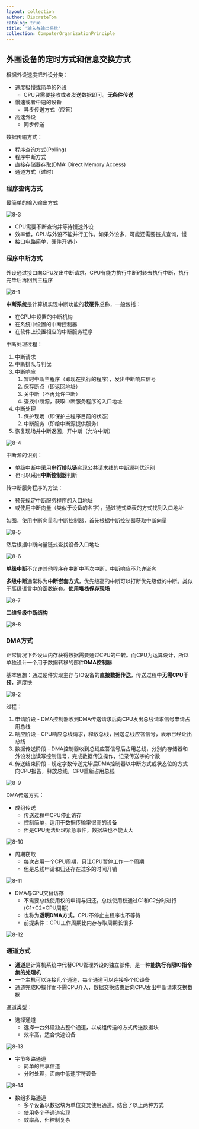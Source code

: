 ```yaml
---
layout: collection
author: DiscreteTom
catalog: true
title: '输入与输出系统'
collection: ComputerOrganizationPrinciple
---
```


## 外围设备的定时方式和信息交换方式

根据外设速度把外设分类：
- 速度极慢或简单的外设
	- CPU只需要接收或者发送数据即可。**无条件传送**
- 慢速或者中速的设备
	- 异步传送方式（应答）
- 高速外设
	- 同步传送

数据传输方式：
- 程序查询方式(Polling)
- 程序中断方式
- 直接存储器存取(DMA: Direct Memory Access)
- 通道方式（过时）

### 程序查询方式

最简单的输入输出方式

![8-3](../img/8-3.png)

- CPU需要不断查询并等待慢速外设
- 效率低，CPU与外设不能并行工作。如果外设多，可能还需要链式查询，慢
- 接口电路简单，硬件开销小

### 程序中断方式

外设通过接口向CPU发出中断请求，CPU有能力执行中断时转去执行中断，执行完毕后再回到主程序

![8-1](../img/8-1.png)

**中断系统**是计算机实现中断功能的**软硬件**总称，一般包括：
- 在CPU中设置的中断机构
- 在系统中设置的中断控制器
- 在软件上设置相应的中断服务程序

中断处理过程：
1. 中断请求
2. 中断排队与判优
3. 中断响应
	1. 暂时中断主程序（即现在执行的程序），发出中断响应信号
	2. 保存断点（即返回地址）
	3. 关中断（不再允许中断）
	4. 查找中断源，获取中断服务程序的入口地址
4. 中断处理
	1. 保护现场（即保护主程序目前的状态）
	2. 中断服务（即给中断源提供服务）
5. 恢复现场并中断返回，开中断（允许中断）

![8-4](../img/8-4.png)

中断源的识别：
- 单级中断中采用**串行排队链**实现公共请求线的中断源判优识别
- 也可以采用**中断控制器**判断

转中断服务程序的方法：
- 预先规定中断服务程序的入口地址
- 或使用中断向量（类似于设备的名字），通过链式查表的方式找到入口地址

如图，使用中断向量和中断控制器，首先根据中断控制器获取中断向量

![8-5](../img/8-5.png)

然后根据中断向量链式查找设备入口地址

![8-6](../img/8-6.png)

**单级中断**不允许其他程序在中断中再次中断，中断响应不允许嵌套

**多级中断**通常称为**中断嵌套方式**，优先级高的中断可以打断优先级低的中断。类似于高级语言中的函数嵌套。**使用堆栈保存现场**

![8-7](../img/8-7.png)

**二维多级中断结构**

![8-8](../img/8-8.png)

### DMA方式

正常情况下外设从内存获得数据需要通过CPU的中转。而CPU为运算设计，所以单独设计一个用于数据转移的部件**DMA控制器**

基本思想：通过硬件实现主存与IO设备的**直接数据传送**，传送过程中**无需CPU干预**，速度快

![8-2](../img/8-2.png)

过程：
1. 申请阶段 - DMA控制器收到DMA传送请求后向CPU发出总线请求信号申请占用总线
2. 响应阶段 - CPU响应总线请求，释放总线，回送总线应答信号，表示已经让出总线
3. 数据传送阶段 - DMA控制器收到总线应答信号后占用总线，分别向存储器和外设发出读写控制信号，完成数据传送操作，记录传送字的个数
4. 传送结束阶段 - 规定字数传送完毕后DMA控制器以中断方式或状态位的方式向CPU报告，释放总线，CPU重新占用总线

![8-9](../img/8-9.png)

DMA传送方式：
- 成组传送
	- 传送过程中CPU停止访存
	- 控制简单，适用于数据传输率很高的设备
	- 但是CPU无法处理紧急事件，数据块也不能太大

![8-10](../img/8-10.png)

- 周期窃取
	- 每次占用一个CPU周期，只让CPU暂停工作一个周期
	- 但是总线申请和归还存在过多的时间开销

![8-11](../img/8-11.png)

- DMA与CPU交替访存
	- 不需要总线使用权的申请与归还，总线使用权通过C1和C2分时进行(C1+C2=CPU周期)
	- 也称为**透明DMA方式**，CPU不停止主程序也不等待
	- 前提条件：CPU工作周期比内存存取周期长很多

![8-12](../img/8-12.png)

### 通道方式

- **通道**是计算机系统中代替CPU管理外设的独立部件，是一种**能执行有限IO指令集的处理机**
- 一个主机可以连接几个通道，每个通道可以连接多个IO设备
- 通道完成IO操作而不需CPU介入，数据交换结束后向CPU发出中断请求交换数据

通道类型：
- 选择通道
	- 选择一台外设独占整个通道，以成组传送的方式传送数据块
	- 效率高，适合快速设备

![8-13](../img/8-13.png)

- 字节多路通道
	- 简单的共享信道
	- 分时处理，面向中低速字符设备

![8-14](../img/8-14.png)

- 数组多路通道
	- 多个设备以数据块为单位交叉使用通道。结合了以上两种方式
	- 使用多个子通道实现
	- 效率高，但控制复杂

